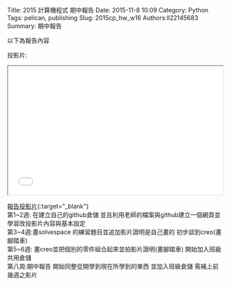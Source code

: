 Title: 2015 計算機程式 期中報告
Date: 2015-11-8 10:09
Category: Python
Tags: pelican, publishing
Slug: 2015cp_hw_w16
Authors:ll22145683
Summary: 期中報告

以下為報告內容

投影片:

<iframe src="simplest8.html" width="500" height="300"></iframe>

[報告投影片](presentation/simplest16.html){:target="_blank"}
<br>
第1~2週:
在建立自己的github倉儲 並且利用老師的檔案與github建立一個網頁並學習改投影片內容與基本設定
<br>
第3~4週:畫solvespace 的練習題目並追加影片證明是自己畫的 初步談到creo(畫腳踏車)
<br>
第5~6週:
畫creo並把個別的零件組合起來並拍影片證明(畫腳踏車) 開始加入班級共用倉儲
<br>
第八周:期中報告
開始同整從開學到現在所學到的東西 並加入班級倉儲 需補上前幾週之影片








